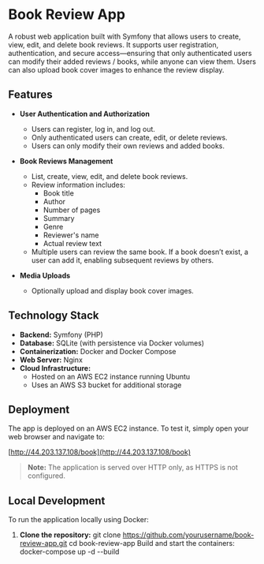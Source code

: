 # Book Review App

A robust web application built with Symfony that allows users to create, view, edit, and delete book reviews. It supports user registration, authentication, and secure access—ensuring that only authenticated users can modify their added reviews / books, while anyone can view them. Users can also upload book cover images to enhance the review display.

## Features

- **User Authentication and Authorization**
  - Users can register, log in, and log out.
  - Only authenticated users can create, edit, or delete reviews.
  - Users can only modify their own reviews and added books.

- **Book Reviews Management**
  - List, create, view, edit, and delete book reviews.
  - Review information includes:
    - Book title
    - Author
    - Number of pages
    - Summary
    - Genre
    - Reviewer's name
    - Actual review text
  - Multiple users can review the same book. If a book doesn’t exist, a user can add it, enabling subsequent reviews by others.

- **Media Uploads**
  - Optionally upload and display book cover images.

## Technology Stack

- **Backend:** Symfony (PHP)
- **Database:** SQLite (with persistence via Docker volumes)
- **Containerization:** Docker and Docker Compose
- **Web Server:** Nginx
- **Cloud Infrastructure:**
  - Hosted on an AWS EC2 instance running Ubuntu
  - Uses an AWS S3 bucket for additional storage

## Deployment

The app is deployed on an AWS EC2 instance. To test it, simply open your web browser and navigate to:

[http://44.203.137.108/book](http://44.203.137.108/book)

> **Note:** The application is served over HTTP only, as HTTPS is not configured.

## Local Development

To run the application locally using Docker:

1. **Clone the repository:**
   git clone https://github.com/yourusername/book-review-app.git
   cd book-review-app
Build and start the containers:
docker-compose up -d --build
